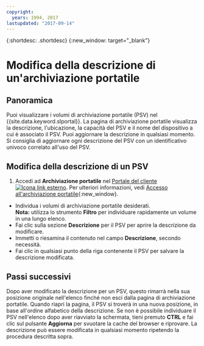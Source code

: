 ```yaml
---
copyright:
  years: 1994, 2017
lastupdated: "2017-09-14"
---
```


{:shortdesc: .shortdesc}
{:new_window: target="_blank"}

# Modifica della descrizione di un'archiviazione portatile

## Panoramica

Puoi visualizzare i volumi di archiviazione portatile (PSV) nel {{site.data.keyword.slportal}}. La pagina di archiviazione portatile visualizza la descrizione, l'ubicazione, la capacità del PSV e il nome del dispositivo a cui è associato il PSV. Puoi aggiornare la descrizione in qualsiasi momento. Si consiglia di aggiornare ogni descrizione del PSV con un identificativo univoco correlato all'uso del PSV. 

## Modifica della descrizione di un PSV

1. Accedi ad **Archiviazione portatile** nel [Portale del cliente ![Icona link esterno](../../icons/launch-glyph.svg "Icona link esterno")](https://control.softlayer.com/). Per ulteriori informazioni, vedi [Accesso all'archiviazione portatile](access-portable-storage-screen.html){:new_window}.
* Individua i volumi di archiviazione portatile desiderati.<br/>**Nota:** utilizza lo strumento **Filtro** per individuare rapidamente un volume in una lungo elenco. 
* Fai clic sulla sezione **Descrizione** per il PSV per aprire la descrizione da modificare.
* Immetti o riesamina il contenuto nel campo **Descrizione**, secondo necessità.
* Fai clic in qualsiasi punto della riga contenente il PSV per salvare la descrizione modificata.

## Passi successivi

Dopo aver modificato la descrizione per un PSV, questo rimarrà nella sua posizione originale nell'elenco finché non esci dalla pagina di archiviazione portatile. Quando riapri la pagina, il PSV si troverà in una nuova posizione, in base all'ordine alfabetico della descrizione. Se non è possibile individuare il PSV nell'elenco dopo aver riavviato la schermata, tieni premuto **CTRL** e fai clic sul pulsante **Aggiorna** per svuotare la cache del browser e riprovare. La descrizione può essere modificata in qualsiasi momento ripetendo la procedura descritta sopra.
